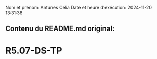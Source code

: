 Nom et prénom: Antunes Célia
Date et heure d'exécution: 2024-11-20 13:31:38

Contenu du README.md original:
--------------------------------
# R5.07-DS-TP